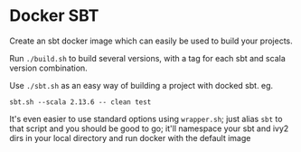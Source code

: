 # Docker SBT

Create an sbt docker image which can easily be used to build your projects.

Run `./build.sh` to build several versions, with a tag for each sbt and scala version combination.

Use `./sbt.sh` as an easy way of building a project with docked sbt. eg.

```
sbt.sh --scala 2.13.6 -- clean test
```

It's even easier to use standard options using `wrapper.sh`; just alias `sbt` to that script and
you should be good to go; it'll namespace your sbt and ivy2 dirs in your local directory and
run docker with the default image
